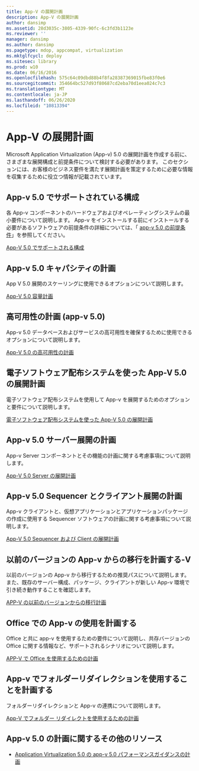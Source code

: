 ```yaml
---
title: App-V の展開計画
description: App-V の展開計画
author: dansimp
ms.assetid: 28d3035c-3805-4339-90fc-6c3fd3b1123e
ms.reviewer: ''
manager: dansimp
ms.author: dansimp
ms.pagetype: mdop, appcompat, virtualization
ms.mktglfcycl: deploy
ms.sitesec: library
ms.prod: w10
ms.date: 06/16/2016
ms.openlocfilehash: 575c64c09dbd88b4f8fa28387369015fbe83f0e6
ms.sourcegitcommit: 354664bc527d93f80687cd2eba70d1eea024c7c3
ms.translationtype: MT
ms.contentlocale: ja-JP
ms.lasthandoff: 06/26/2020
ms.locfileid: "10813394"
---
```

# App-V の展開計画


Microsoft Application Virtualization (App-v) 5.0 の展開計画を作成する前に、さまざまな展開構成と前提条件について検討する必要があります。 このセクションには、お客様のビジネス要件を満たす展開計画を策定するために必要な情報を収集するために役立つ情報が記載されています。

## <a href="" id="---------app-v-5-0-supported-configurations"></a> App-v 5.0 でサポートされている構成


各 App-v コンポーネントのハードウェアおよびオペレーティングシステムの最小要件について説明します。 App-v をインストールする前にインストールする必要があるソフトウェアの前提条件の詳細については、「 [app-v 5.0 の前提条件](app-v-50-prerequisites.md)」を参照してください。

[App-V 5.0 でサポートされる構成](app-v-50-supported-configurations.md)

## App-v 5.0 キャパシティの計画


App V 5.0 展開のスケーリングに使用できるオプションについて説明します。

[App-V 5.0 容量計画](app-v-50-capacity-planning.md)

## 高可用性の計画 (app-v 5.0)


App-v 5.0 データベースおよびサービスの高可用性を確保するために使用できるオプションについて説明します。

[App-V 5.0 の高可用性の計画](planning-for-high-availability-with-app-v-50.md)

## 電子ソフトウェア配布システムを使った App-V 5.0 の展開計画


電子ソフトウェア配布システムを使用して App-v を展開するためのオプションと要件について説明します。

[電子ソフトウェア配布システムを使った App-V 5.0 の展開計画](planning-to-deploy-app-v-50-with-an-electronic-software-distribution-system.md)

## App-v 5.0 サーバー展開の計画


App-v Server コンポーネントとその機能の計画に関する考慮事項について説明します。

[App-V 5.0 Server の展開計画](planning-for-the-app-v-50-server-deployment.md)

## App-v 5.0 Sequencer とクライアント展開の計画


App-v クライアントと、仮想アプリケーションとアプリケーションパッケージの作成に使用する Sequencer ソフトウェアの計画に関する考慮事項について説明します。

[App-V 5.0 Sequencer および Client の展開計画](planning-for-the-app-v-50-sequencer-and-client-deployment.md)

## 以前のバージョンの App-v からの移行を計画する-V


以前のバージョンの App-v から移行するための推奨パスについて説明します。また、既存のサーバー構成、パッケージ、クライアントが新しい App-v 環境で引き続き動作することを確認します。

[APP-V の以前のバージョンからの移行計画](planning-for-migrating-from-a-previous-version-of-app-v.md)

## Office での App-v の使用を計画する


Office と共に app-v を使用するための要件について説明し、共存バージョンの Office に関する情報など、サポートされるシナリオについて説明します。

[APP-V で Office を使用するための計画](planning-for-using-app-v-with-office.md)

## App-v でフォルダーリダイレクションを使用することを計画する


フォルダーリダイレクションと App-v の連携について説明します。

[App-V でフォルダー リダイレクトを使用するための計画](planning-to-use-folder-redirection-with-app-v.md)

## <a href="" id="other-resources-for-app-v-5-0-planning-"></a>App-v 5.0 の計画に関するその他のリソース


-   [Application Virtualization 5.0 の app-v 5.0 パフォーマンスガイダンス](performance-guidance-for-application-virtualization-50.md)[の計画](planning-for-app-v-50-rc.md)

 

 





